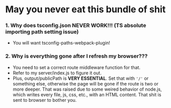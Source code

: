 # May you never eat this bundle of shit

### 1. Why does tsconfig.json NEVER WORK!!! (TS absolute importing path setting issue)

- You will want tsconfig-paths-webpack-plugin!

### 2. Why is everything gone after I refresh my browser???

- You need to set a correct route middleware function for that.
- Refer to my server/index.js to figure it out.
- Plus, output/publicPath is **VERY ESSENTIAL**. Set that with `'/'` or something else, otherwise the page will be gone if the route is two or  more deeper. That was raised due to some weired behavior of node.js, which writes every file, js, css, etc., with an HTML content. That shit is sent to browser to bother you.